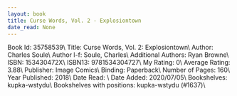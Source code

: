 ```yaml
---
layout: book
title: Curse Words, Vol. 2 - Explosiontown
date_read: None
---
```


Book Id: 35758539\ 
Title: Curse Words, Vol. 2: Explosiontown\ 
Author: Charles Soule\ 
Author l-f: Soule, Charles\ 
Additional Authors: Ryan Browne\ 
ISBN: 153430472X\ 
ISBN13: 9781534304727\ 
My Rating: 0\ 
Average Rating: 3.88\ 
Publisher: Image Comics\ 
Binding: Paperback\ 
Number of Pages: 160\ 
Year Published: 2018\ 
Date Read: \ 
Date Added: 2020/07/05\ 
Bookshelves: kupka-wstydu\ 
Bookshelves with positions: kupka-wstydu (#1637)\ 

